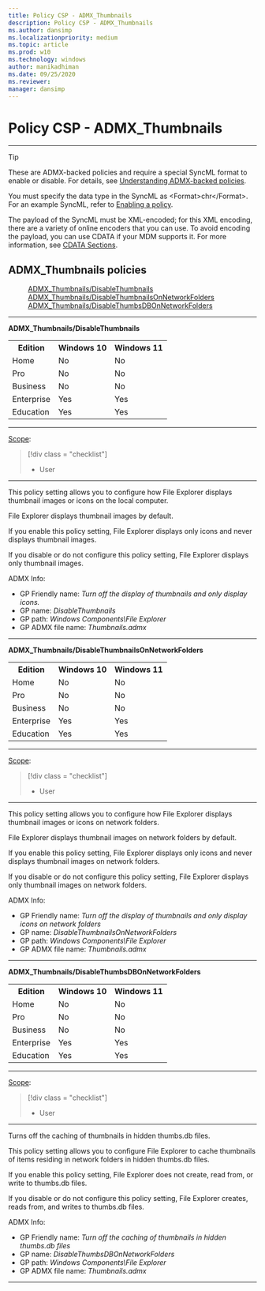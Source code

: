 ```yaml
---
title: Policy CSP - ADMX_Thumbnails
description: Policy CSP - ADMX_Thumbnails
ms.author: dansimp
ms.localizationpriority: medium
ms.topic: article
ms.prod: w10
ms.technology: windows
author: manikadhiman
ms.date: 09/25/2020
ms.reviewer: 
manager: dansimp
---
```


# Policy CSP - ADMX_Thumbnails

<hr/>

> [!TIP]
> These are ADMX-backed policies and require a special SyncML format to enable or disable. For details, see [Understanding ADMX-backed policies](./understanding-admx-backed-policies.md).
> 
> You must specify the data type in the SyncML as &lt;Format&gt;chr&lt;/Format&gt;. For an example SyncML, refer to [Enabling a policy](./understanding-admx-backed-policies.md#enabling-a-policy).
> 
> The payload of the SyncML must be XML-encoded; for this XML encoding, there are a variety of online encoders that you can use. To avoid encoding the payload, you can use CDATA if your MDM supports it. For more information, see [CDATA Sections](http://www.w3.org/TR/REC-xml/#sec-cdata-sect).

<!--Policies-->
## ADMX_Thumbnails policies  

<dl>
  <dd>
    <a href="#admx-thumbnails-disablethumbnails">ADMX_Thumbnails/DisableThumbnails</a>
  </dd>  
  <dd>
    <a href="#admx-thumbnails-disablethumbnailsonnetworkfolders">ADMX_Thumbnails/DisableThumbnailsOnNetworkFolders</a>
  </dd>
  <dd>
    <a href="#admx-thumbnails-disablethumbsdbonnetworkfolders">ADMX_Thumbnails/DisableThumbsDBOnNetworkFolders</a>
  </dd>
</dl>

<hr/>

<!--Policy-->
<a href="" id="admx-thumbnails-disablethumbnails"></a>**ADMX_Thumbnails/DisableThumbnails**  

<!--SupportedSKUs-->
<table>
<tr>
    <th>Edition</th>
    <th>Windows 10</th>
    <th>Windows 11</th> 
</tr>
<tr>
    <td>Home</td>
    <td>No</td>
    <td>No</td>
</tr>
<tr>
    <td>Pro</td>
    <td>No</td>
    <td>No</td>
</tr>
<tr>
    <td>Business</td>
    <td>No</td>
    <td>No</td>
</tr>
<tr>
    <td>Enterprise</td>
    <td>Yes</td>
    <td>Yes</td>
</tr>
<tr>
    <td>Education</td>
    <td>Yes</td>
    <td>Yes</td>
</tr>
</table>

<!--/SupportedSKUs-->
<hr/>

<!--Scope-->
[Scope](./policy-configuration-service-provider.md#policy-scope):

> [!div class = "checklist"]
> * User

<hr/>

<!--/Scope-->
<!--Description-->
This policy setting allows you to configure how File Explorer displays thumbnail images or icons on the local computer.

File Explorer displays thumbnail images by default. 

If you enable this policy setting, File Explorer displays only icons and never displays thumbnail images.

If you disable or do not configure this policy setting, File Explorer displays only thumbnail images.

<!--/Description-->

<!--ADMXBacked-->
ADMX Info:  
-   GP Friendly name: *Turn off the display of thumbnails and only display icons.*
-   GP name: *DisableThumbnails*
-   GP path: *Windows Components\File Explorer*
-   GP ADMX file name: *Thumbnails.admx*

<!--/ADMXBacked-->
<!--/Policy-->
<hr/>

<!--Policy-->
<a href="" id="admx-thumbnails-disablethumbnailsonnetworkfolders"></a>**ADMX_Thumbnails/DisableThumbnailsOnNetworkFolders**  

<!--SupportedSKUs-->
<table>
<tr>
    <th>Edition</th>
    <th>Windows 10</th>
    <th>Windows 11</th> 
</tr>
<tr>
    <td>Home</td>
    <td>No</td>
    <td>No</td>
</tr>
<tr>
    <td>Pro</td>
    <td>No</td>
    <td>No</td>
</tr>
<tr>
    <td>Business</td>
    <td>No</td>
    <td>No</td>
</tr>
<tr>
    <td>Enterprise</td>
    <td>Yes</td>
    <td>Yes</td>
</tr>
<tr>
    <td>Education</td>
    <td>Yes</td>
    <td>Yes</td>
</tr>
</table>

<!--/SupportedSKUs-->
<hr/>

<!--Scope-->
[Scope](./policy-configuration-service-provider.md#policy-scope):

> [!div class = "checklist"]
> * User

<hr/>

<!--/Scope-->
<!--Description-->
This policy setting allows you to configure how File Explorer displays thumbnail images or icons on network folders.

File Explorer displays thumbnail images on network folders by default.

If you enable this policy setting, File Explorer displays only icons and never displays thumbnail images on network folders.

If you disable or do not configure this policy setting, File Explorer displays only thumbnail images on network folders.

<!--/Description-->

<!--ADMXBacked-->
ADMX Info:  
-   GP Friendly name: *Turn off the display of thumbnails and only display icons on network folders*
-   GP name: *DisableThumbnailsOnNetworkFolders*
-   GP path: *Windows Components\File Explorer*
-   GP ADMX file name: *Thumbnails.admx*

<!--/ADMXBacked-->
<!--/Policy-->
<hr/>

<!--Policy-->
<a href="" id="admx-thumbnails-disablethumbsdbonnetworkfolders"></a>**ADMX_Thumbnails/DisableThumbsDBOnNetworkFolders**  

<!--SupportedSKUs-->
<table>
<tr>
    <th>Edition</th>
    <th>Windows 10</th>
    <th>Windows 11</th> 
</tr>
<tr>
    <td>Home</td>
    <td>No</td>
    <td>No</td>
</tr>
<tr>
    <td>Pro</td>
    <td>No</td>
    <td>No</td>
</tr>
<tr>
    <td>Business</td>
    <td>No</td>
    <td>No</td>
</tr>
<tr>
    <td>Enterprise</td>
    <td>Yes</td>
    <td>Yes</td>
</tr>
<tr>
    <td>Education</td>
    <td>Yes</td>
    <td>Yes</td>
</tr>
</table>

<!--/SupportedSKUs-->
<hr/>

<!--Scope-->
[Scope](./policy-configuration-service-provider.md#policy-scope):

> [!div class = "checklist"]
> * User

<hr/>

<!--/Scope-->
<!--Description-->
Turns off the caching of thumbnails in hidden thumbs.db files.

This policy setting allows you to configure File Explorer to cache thumbnails of items residing in network folders in hidden thumbs.db files.

If you enable this policy setting, File Explorer does not create, read from, or write to thumbs.db files.

If you disable or do not configure this policy setting, File Explorer creates, reads from, and writes to thumbs.db files.

<!--/Description-->
> 
<!--ADMXBacked-->
ADMX Info:  
-   GP Friendly name: *Turn off the caching of thumbnails in hidden thumbs.db files*
-   GP name: *DisableThumbsDBOnNetworkFolders*
-   GP path: *Windows Components\File Explorer*
-   GP ADMX file name: *Thumbnails.admx*

<!--/ADMXBacked-->
<!--/Policy-->
<hr/>


<!--/Policies-->

